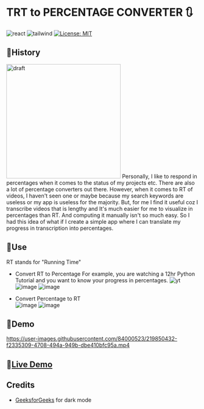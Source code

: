 # TRT to PERCENTAGE CONVERTER 🔃
![react](https://img.shields.io/badge/React-20232A?style=for-the-badge&logo=react&logoColor=61DAFB)
![tailwind](https://img.shields.io/badge/Tailwind_CSS-38B2AC?style=for-the-badge&logo=tailwind-css&logoColor=white)
[![License: MIT](https://img.shields.io/badge/License-MIT-yellow.svg)](https://opensource.org/licenses/MIT)

## 📕History
<img alt="draft" src="https://user-images.githubusercontent.com/84000523/218385585-957a97d8-0669-47d5-a085-9892c094a750.png" width="300">
Personally, I like to respond in percentages when it comes to the status of my projects etc. There are also a lot of percentage converters out there. However, when it comes to RT of videos, I haven't seen one or maybe because my search keywords are useless or my app is useless for the majority. But, for me I find it useful coz I transcribe videos that is lengthy and It's much easier for me to visualize in percentages than RT. And computing it manually isn't so much easy. So I had this idea of what if I create a simple app where I can translate my progress in transcription into percentages.

## 📜Use
RT stands for "Running Time"  
- Convert RT to Percentage
For example, you are watching a 12hr Python Tutorial and you want to know your progress in percentages. 
![yt](https://user-images.githubusercontent.com/84000523/218392339-4d0c9094-0a6b-4aa6-869d-520cd589f47b.png)  
![image](https://user-images.githubusercontent.com/84000523/219849854-009226fe-6e77-42b0-b6f1-7cea5fb7fb42.png)
![image](https://user-images.githubusercontent.com/84000523/219849880-994aee93-5a39-4e69-8b29-f204c9b18f22.png)

- Convert Percentage to RT  
![image](https://user-images.githubusercontent.com/84000523/219849909-89673ca1-73d9-4761-ab50-1976afdb229c.png)
![image](https://user-images.githubusercontent.com/84000523/219849805-be1f3bd3-e9e5-47fc-92d7-3fa2431ae970.png)




## 🎥Demo
https://user-images.githubusercontent.com/84000523/219850432-f2335309-4708-494a-949b-dbe410bfc95a.mp4



## 👀[Live Demo](https://prxncxss03.github.io/trt-percentage-converter/)

## Credits
- [GeeksforGeeks](https://www.geeksforgeeks.org/how-to-add-dark-mode-in-reactjs-using-tailwind-css/
) for dark mode








